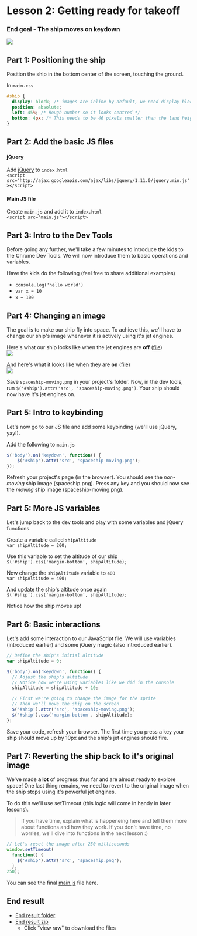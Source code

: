 # Lesson 2: Getting ready for takeoff

### End goal - The ship moves on keydown
![](http://i.imgur.com/ns7EDTU.png)


## Part 1: Positioning the ship
Position the ship in the bottom center of the screen, touching the ground.

In `main.css`    
```css
#ship {
  display: block; /* images are inline by default, we need display block to use position absolute */
  position: absolute;
  left: 45%; /* Rough number so it looks centred */
  bottom: 4px; /* This needs to be 46 pixels smaller than the land height, due to image whitespace */
}
```


## Part 2: Add the basic JS files

#### jQuery
Add [jQuery](https://developers.google.com/speed/libraries/devguide#jquery) to `index.html`    
`<script src="http://ajax.googleapis.com/ajax/libs/jquery/1.11.0/jquery.min.js"></script>`

#### Main JS file
Create `main.js` and add it to `index.html`    
`<script src="main.js"></script>`


## Part 3: Intro to the Dev Tools
Before going any further, we'll take a few minutes to introduce the kids to the Chrome Dev Tools. We will now introduce them to basic operations and variables.

Have the kids do the following (feel free to share additional examples)
- `console.log('hello world')`
- `var x = 10`
- `x + 100`


## Part 4: Changing an image
The goal is to make our ship fly into space. To achieve this, we'll have to change our ship's image whenever it is actively using it's jet engines.

Here's what our ship looks like when the jet engines are __off__ ([file](end-result/spaceship.png))    
![](http://i.imgur.com/D94m0vr.png)

And here's what it looks like when they are __on__ ([file](end-result/spaceship-moving.png))    
![](http://i.imgur.com/1HKzIzS.png)

Save `spaceship-moving.png` in your project's folder. Now, in the dev tools, run `$('#ship').attr('src', 'spaceship-moving.png')`. Your ship should now have it's jet engines on.


## Part 5: Intro to keybinding
Let's now go to our JS file and add some keybinding (we'll use jQuery, yay!).

Add the following to `main.js`    

```js
$('body').on('keydown', function() {
    $('#ship').attr('src', 'spaceship-moving.png');
});
```

Refresh your project's page (in the browser). You should see the _non-moving_ ship image (spaceship.png). Press any key and you should now see the _moving_ ship image (spaceship-moving.png).

## Part 5: More JS variables
Let's jump back to the dev tools and play with some variables and jQuery functions.

Create a variable called `shipAltitude`    
`var shipAltitude = 200;`

Use this variable to set the altitude of our ship    
`$('#ship').css('margin-bottom', shipAltitude);`


Now change the `shipAltitude` variable to `400`    
`var shipAltitude = 400;`

And update the ship's altitude once again    
`$('#ship').css('margin-bottom', shipAltitude);`

Notice how the ship moves up!


## Part 6: Basic interactions
Let's add some interaction to our JavaScript file. We will use variables (introduced earlier) and some jQuery magic (also introduced earlier).

```js
// Define the ship's initial altitude
var shipAltitude = 0;

$('body').on('keydown', function() {
  // Adjust the ship's altitude
  // Notice how we're using variables like we did in the console
  shipAltitude = shipAltitude + 10;

  // First we're going to change the image for the sprite
  // Then we'll move the ship on the screen
  $('#ship').attr('src', 'spaceship-moving.png');
  $('#ship').css('margin-bottom', shipAltitude);
};
```

Save your code, refresh your browser. The first time you press a key your ship should move up by 10px and the ship's jet engines should fire.

## Part 7: Reverting the ship back to it's original image
We've made __a lot__ of progress thus far and are almost ready to explore space! One last thing remains, we need to revert to the original image when the ship stops using it's powerful jet engines.

To do this we'll use setTimeout (this logic will come in handy in later lessons).

> If you have time, explain what is happeneing here and tell them more about functions and how they work. If you don't have time, no worries, we'll dive into functions in the next lesson :)

```js
// Let's reset the image after 250 milliseconds
window.setTimeout(
  function() {
    $('#ship').attr('src', 'spaceship.png');
  }, 
250);
```

You can see the final [main.js](end-result/main.js) file here.


## End result
- [End result folder](end-result)
- [End result zip](end-result.zip)
    - Click "view raw" to download the files
